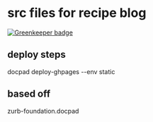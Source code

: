 # src files for recipe blog

[![Greenkeeper badge](https://badges.greenkeeper.io/ScottWeinstein/recipes.svg)](https://greenkeeper.io/)

## deploy steps

  docpad deploy-ghpages --env static

## based off  
zurb-foundation.docpad
